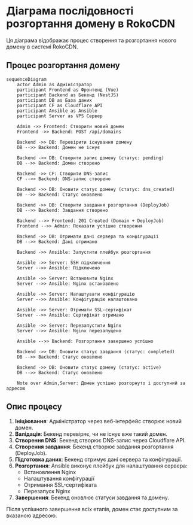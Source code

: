 # Діаграма послідовності розгортання домену в RokoCDN

Ця діаграма відображає процес створення та розгортання нового домену в системі RokoCDN.

## Процес розгортання домену

```mermaid
sequenceDiagram
    actor Admin as Адміністратор
    participant Frontend as Фронтенд (Vue)
    participant Backend as Бекенд (NestJS)
    participant DB as База даних
    participant CF as Cloudflare API
    participant Ansible as Ansible
    participant Server as VPS Сервер
    
    Admin ->> Frontend: Створити новий домен
    Frontend ->> Backend: POST /api/domains
    
    Backend ->> DB: Перевірити існування домену
    DB -->> Backend: Домен не існує
    
    Backend ->> DB: Створити запис домену (статус: pending)
    DB -->> Backend: Домен створено
    
    Backend ->> CF: Створити DNS-запис
    CF -->> Backend: DNS-запис створено
    
    Backend ->> DB: Оновити статус домену (статус: dns_created)
    DB -->> Backend: Статус оновлено
    
    Backend ->> DB: Створити завдання розгортання (DeployJob)
    DB -->> Backend: Завдання створено
    
    Backend -->> Frontend: 201 Created (Domain + DeployJob)
    Frontend -->> Admin: Показати успішне створення
    
    Backend ->> DB: Отримати дані сервера та конфігурації
    DB -->> Backend: Дані отримано
    
    Backend ->> Ansible: Запустити плейбук розгортання
    
    Ansible ->> Server: SSH підключення
    Server -->> Ansible: Підключено
    
    Ansible ->> Server: Встановити Nginx
    Server -->> Ansible: Nginx встановлено
    
    Ansible ->> Server: Налаштувати конфігурацію
    Server -->> Ansible: Конфігурацію налаштовано
    
    Ansible ->> Server: Отримати SSL-сертифікат
    Server -->> Ansible: Сертифікат отримано
    
    Ansible ->> Server: Перезапустити Nginx
    Server -->> Ansible: Nginx перезапущено
    
    Ansible -->> Backend: Розгортання завершено успішно
    
    Backend ->> DB: Оновити статус завдання (статус: completed)
    DB -->> Backend: Статус оновлено
    
    Backend ->> DB: Оновити статус домену (статус: active)
    DB -->> Backend: Статус оновлено
    
    Note over Admin,Server: Домен успішно розгорнуто і доступний за адресою
```

## Опис процесу

1. **Ініціювання**: Адміністратор через веб-інтерфейс створює новий домен.
2. **Валідація**: Бекенд перевіряє, чи не існує вже такий домен.
3. **Створення DNS**: Бекенд створює DNS-запис через Cloudflare API.
4. **Створення завдання**: Бекенд створює завдання розгортання (DeployJob).
5. **Підготовка даних**: Бекенд отримує дані сервера та конфігурації.
6. **Розгортання**: Ansible виконує плейбук для налаштування сервера:
   - Встановлення Nginx
   - Налаштування конфігурації
   - Отримання SSL-сертифіката
   - Перезапуск Nginx
7. **Завершення**: Бекенд оновлює статуси завдання та домену.

Після успішного завершення всіх етапів, домен стає доступним за вказаною адресою.